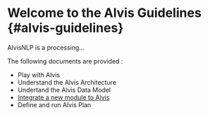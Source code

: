 # Welcome to the Alvis Guidelines {#alvis-guidelines}

AlvisNLP is a processing...

The following documents are provided :
* Play with Alvis
* Understand the Alvis Architecture
* Undertand the Alvis Data Model
* [Integrate a new module to Alvis](/alvis_module_integration.md)
* Define and run Alvis Plan
